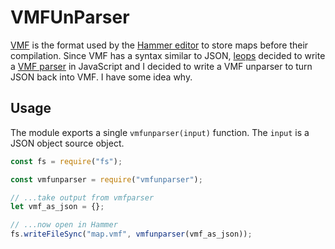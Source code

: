 # VMFUnParser

[VMF](https://developer.valvesoftware.com/wiki/Valve_Map_Format) is the format used by the [Hammer editor](https://developer.valvesoftware.com/wiki/Valve_Hammer_Editor) to store maps before their
compilation. Since VMF has a syntax similar to JSON, [leops](https://github.com/leops) decided to write a [VMF
parser](https://www.npmjs.com/package/vmfparser) in JavaScript and I decided to write a VMF unparser to turn JSON back into VMF. I have some idea why.

## Usage

The module exports a single `vmfunparser(input)` function. The `input` is a
JSON object source object.

```js
const fs = require("fs");

const vmfunparser = require("vmfunparser");

// ...take output from vmfparser
let vmf_as_json = {};

// ...now open in Hammer
fs.writeFileSync("map.vmf", vmfunparser(vmf_as_json));
```
